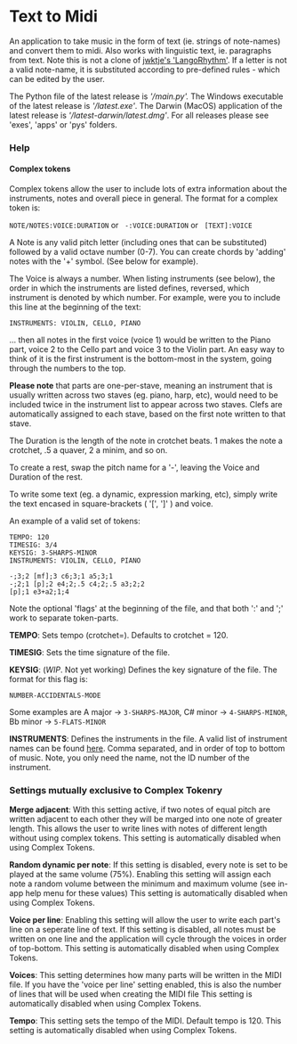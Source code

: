 # Text to Midi

An application to take music in the form of text (ie. strings of note-names) and convert them to midi. Also works with linguistic text, ie. paragraphs from text. Note this is not a clone of [jwktje's 'LangoRhythm'](https://github.com/jwktje/langorhythm). If a letter is not a valid note-name, it is substituted according to pre-defined rules - which can be edited by the user.

The Python file of the latest release is *'/main.py'.* 
The Windows executable of the latest release is *'/latest.exe'*.
The Darwin (MacOS) application of the latest release is *'/latest-darwin/latest.dmg'*.
For all releases please see 'exes', 'apps' or 'pys' folders.


### Help
#### Complex tokens
Complex tokens allow the user to include lots of extra information about the instruments, notes and overall piece in general. The format for a complex token is:

``` NOTE/NOTES:VOICE:DURATION ```
or
``` -:VOICE:DURATION```
or 
``` [TEXT]:VOICE```

A Note is any valid pitch letter (including ones that can be substituted) followed by a valid octave number (0-7).
You can create chords by \'adding\' notes with the '+' symbol. (See below for example).

The Voice is always a number. When listing instruments (see below), the order in which the instruments are listed defines, reversed, which instrument is denoted by which number. For example, were you to include this line at the beginning of the text:

``` INSTRUMENTS: VIOLIN, CELLO, PIANO ```

... then all notes in the first voice (voice 1) would be written to the Piano part, voice 2 to the Cello part and voice 3 to the Violin part. An easy way to think of it is the first instrument is the bottom-most in the system, going through the numbers to the top.

 **Please note** that parts are one-per-stave, meaning an instrument that is usually written across two staves (eg. piano, harp, etc), would need to be included twice in the instrument list to appear across two staves. Clefs are automatically assigned to each stave, based on the first note written to that stave.  

 The Duration is the length of the note in crotchet beats. 1 makes the note a crotchet, .5 a quaver, 2 a minim, and so on.

To create a rest, swap the pitch name for a '-', leaving the Voice and Duration of the rest.

To write some text (eg. a dynamic, expression marking, etc), simply write the text encased in square-brackets ( '[', ']' ) and voice. 

An example of a valid set of tokens:

```
TEMPO: 120
TIMESIG: 3/4
KEYSIG: 3-SHARPS-MINOR
INSTRUMENTS: VIOLIN, CELLO, PIANO

-;3;2 [mf];3 c6;3;1 a5;3;1
-;2;1 [p];2 e4;2;.5 c4;2;.5 a3;2;2
[p];1 e3+a2;1;4

```

Note the optional 'flags' at the beginning of the file, and that both ':' and ';' work to separate token-parts.

**TEMPO**: Sets tempo (crotchet=). Defaults to crotchet = 120.

**TIMESIG**: Sets the time signature of the file.

**KEYSIG**: (*WIP*. Not yet working) Defines the key signature of the file. The format for this flag is:

```
NUMBER-ACCIDENTALS-MODE
```

Some examples are A major -> `3-SHARPS-MAJOR`, C# minor -> `4-SHARPS-MINOR`, Bb minor -> `5-FLATS-MINOR`

**INSTRUMENTS**: Defines the instruments in the file. A valid list of instrument names can be found [here](https://raw.githubusercontent.com/ChristianLoizou/Shorts/master/texttomidi/assets/program_codes.json). Comma separated, and in order of top to bottom of music. Note, you only need the name, not the ID number of the instrument. 


### Settings mutually exclusive to Complex Tokenry


**Merge adjacent**:
    With this setting active, if two notes of equal pitch are written adjacent to each other
    they will be marged into one note of greater length. This allows the user to write
    lines with notes of different length without using complex tokens.
    This setting is automatically disabled when using Complex Tokens.

**Random dynamic per note**:
    If this setting is disabled, every note is set to be played at the same volume (75%).
    Enabling this setting will assign each note a random volume between the minimum and maximum volume 
    (see in-app help menu for these values)
    This setting is automatically disabled when using Complex Tokens.

**Voice per line**:
    Enabling this setting will allow the user to write each part\'s line on a seperate
    line of text. If this setting is disabled, all notes must be written on one line
    and the application will cycle through the voices in order of top-bottom.
    This setting is automatically disabled when using Complex Tokens.

**Voices**:
    This setting determines how many parts will be written in the MIDI file. If you have
    the \'voice per line\' setting enabled, this is also the number of lines that will be
    used when creating the MIDI file
    This setting is automatically disabled when using Complex Tokens.

**Tempo**:
    This setting sets the tempo of the MIDI. Default tempo is 120.
    This setting is automatically disabled when using Complex Tokens.